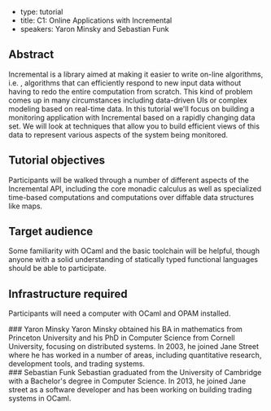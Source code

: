 - type: tutorial
- title: C1: Online Applications with Incremental
- speakers: Yaron Minsky and Sebastian Funk

## Abstract
Incremental is a library aimed at making it easier to write on-line algorithms,
i.e. , algorithms that can efficiently respond to new input data without having
to redo the entire computation from scratch. This kind of problem comes up in
many circumstances including data-driven UIs or complex modeling based on
real-time data. In this tutorial we'll focus on building a monitoring application
with Incremental based on a rapidly changing data set. We will look at techniques
that allow you to build efficient views of this data to represent various aspects
of the system being monitored.

## Tutorial objectives
Participants will be walked through a number of different aspects of the
Incremental API, including the core monadic calculus as well as specialized
time-based computations and computations over diffable data structures like maps.

## Target audience
Some familiarity with OCaml and the basic toolchain will be helpful, though anyone
with a solid understanding of statically typed functional languages should be
able to participate.

## Infrastructure required
Participants will need a computer with OCaml and OPAM installed.


<div class="content" media:type="text/omd">
### Yaron Minsky
Yaron Minsky obtained his BA in mathematics from Princeton University and his PhD in Computer Science from Cornell University, focusing on distributed systems. In 2003, he joined Jane Street where he has worked in a number of areas, including quantitative research, development tools, and trading systems.
</div>


<div class="content" media:type="text/omd">
### Sebastian Funk
Sebastian graduated from the University of Cambridge with a Bachelor's degree in Computer Science. In 2013, he joined Jane street as a software developer and has been working on building trading systems in OCaml.
</div>
